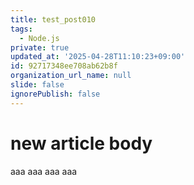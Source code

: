 ```yaml
---
title: test_post010
tags:
  - Node.js
private: true
updated_at: '2025-04-28T11:10:23+09:00'
id: 92717348ee708ab62b8f
organization_url_name: null
slide: false
ignorePublish: false
---
```

# new article body
aaa
aaa
aaa
aaa
